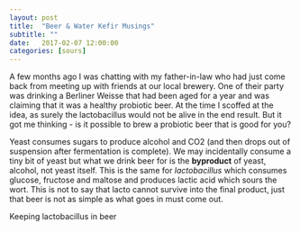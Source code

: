 ```yaml
---
layout: post
title:  "Beer & Water Kefir Musings"
subtitle: ""
date:   2017-02-07 12:00:00
categories: [sours]
---
```


A few months ago I was chatting with my father-in-law who had just come back from meeting up with friends at our local brewery. One of their party was drinking a Berliner Weisse that had been aged for a year and was claiming that it was a healthy probiotic beer. At the time I scoffed at the idea, as surely the lactobacillus would not be alive in the end result. But it got me thinking - is it possible to brew a probiotic beer that is good for you?

Yeast consumes sugars to produce alcohol and CO2 (and then drops out of suspension after fermentation is complete). We may incidentally consume a tiny bit of yeast but what we drink beer for is the **byproduct** of yeast, alcohol, not yeast itself. This is the same for *lactobacillus* which consumes glucose, fructose and maltose and produces lactic acid which sours the wort. This is not to say that lacto cannot survive into the final product, just that beer is not as simple as what goes in must come out.

Keeping lactobacillus in beer
